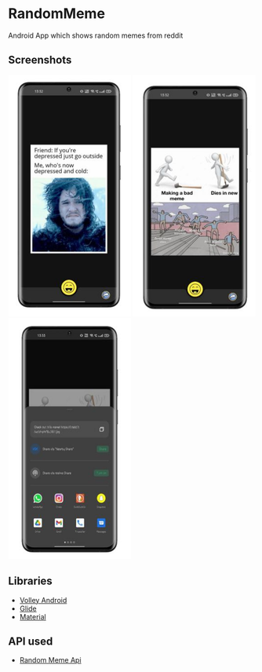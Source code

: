 # RandomMeme
Android App which shows random memes from reddit

## Screenshots

<div class="column">
  <img src="https://github.com/hamzaazizofficial/RandomMeme/blob/master/app/src/main/res/drawable/WhatsApp%20Image%202021-12-06%20at%2015.32.53%20(1).jpg" width="250" height="492" />

  <img src="https://github.com/hamzaazizofficial/RandomMeme/blob/master/app/src/main/res/drawable/WhatsApp%20Image%202021-12-06%20at%2015.32.53%20(2).jpg" width="250" height="492" />
  
  
  <img src="https://github.com/hamzaazizofficial/RandomMeme/blob/master/app/src/main/res/drawable/WhatsApp%20Image%202021-12-06%20at%2015.32.53%20(3).jpg" width="250" height="492"/>
</div>


## Libraries

- [Volley Android](https://developer.android.com/training/volley)
- [Glide](https://github.com/bumptech/glide)
- [Material](https://material.io/develop/android)

## API used
- [Random Meme Api](https://meme-api.herokuapp.com/gimme)
